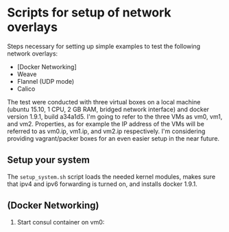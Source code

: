 # Scripts for setup of network overlays

Steps necessary for setting up simple examples to test the following network overlays:
* [Docker Networking]
* Weave
* Flannel (UDP mode)
* Calico

The test were conducted with three virtual boxes on a local machine (ubuntu 15.10, 1 CPU, 2 GB RAM, bridged network interface) and docker version 1.9.1, build a34a1d5. I'm going to refer to the three VMs as vm0, vm1, and vm2. Properties, as for example the IP address of the VMs will be referred to as vm0.ip, vm1.ip, and vm2.ip respectively.
I'm considering providing vagrant/packer boxes for an even easier setup in the near future.

## Setup your system
The `setup_system.sh` script loads the needed kernel modules, makes sure that ipv4 and ipv6 forwarding is turned on, and installs docker 1.9.1.

## (Docker Networking)
1. Start consul container on vm0: 
